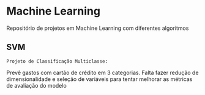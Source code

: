# Machine Learning
Repositório de projetos em Machine Learning com diferentes algoritmos

## SVM
    Projeto de Classificação Multiclasse:
Prevê gastos com cartão de crédito em 3 categorias. Falta fazer redução de dimensionalidade e seleção de variáveis para tentar melhorar as métricas de avaliação do modelo
